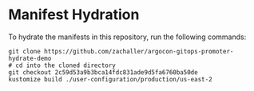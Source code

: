 # Manifest Hydration

To hydrate the manifests in this repository, run the following commands:

```shell
git clone https://github.com/zachaller/argocon-gitops-promoter-hydrate-demo
# cd into the cloned directory
git checkout 2c59d53a9b3bca14fdc831ade9d5fa6760ba50de
kustomize build ./user-configuration/production/us-east-2
```
